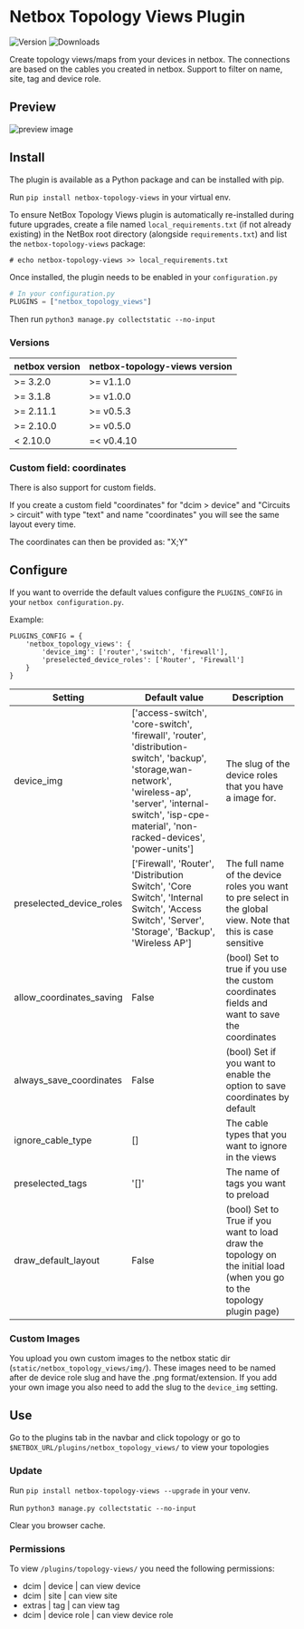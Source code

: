 # Netbox Topology Views Plugin

![Version](https://img.shields.io/pypi/v/netbox-topology-views) ![Downloads](https://img.shields.io/pypi/dm/netbox-topology-views)

Create topology views/maps from your devices in netbox.
The connections are based on the cables you created in netbox.
Support to filter on name, site, tag and device role.

## Preview

![preview image](doc/img/preview_3.1.jpeg?raw=true "preview")

## Install

The plugin is available as a Python package and can be installed with pip.

Run `pip install netbox-topology-views` in your virtual env.

To ensure NetBox Topology Views plugin is automatically re-installed during future upgrades, create a file named `local_requirements.txt` (if not already existing) in the NetBox root directory (alongside `requirements.txt`) and list the `netbox-topology-views` package:

```no-highlight
# echo netbox-topology-views >> local_requirements.txt
```

Once installed, the plugin needs to be enabled in your `configuration.py`

```python
# In your configuration.py
PLUGINS = ["netbox_topology_views"]
```

Then run `python3 manage.py collectstatic --no-input`

### Versions

| netbox version        | netbox-topology-views version          |
| ------------- |-------------|
| >= 3.2.0 | >= v1.1.0 |
| >= 3.1.8 | >= v1.0.0 |
| >= 2.11.1 | >= v0.5.3 |
| >= 2.10.0 | >= v0.5.0 |
| < 2.10.0 | =< v0.4.10 |

### Custom field: coordinates

There is also support for custom fields.

If you create a custom field "coordinates" for "dcim > device" and "Circuits > circuit" with type "text" and name "coordinates" you will see the same layout every time.

The coordinates can then be provided as: "X;Y"

## Configure

If you want to override the default values configure the `PLUGINS_CONFIG` in your `netbox configuration.py`.

Example:
```
PLUGINS_CONFIG = {
    'netbox_topology_views': {
        'device_img': ['router','switch', 'firewall'],
        'preselected_device_roles': ['Router', 'Firewall']
    }
}
```

| Setting        | Default value           | Description  |
| ------------- |-------------| -----|
| device_img      |['access-switch', 'core-switch', 'firewall', 'router', 'distribution-switch', 'backup', 'storage,wan-network', 'wireless-ap', 'server', 'internal-switch', 'isp-cpe-material', 'non-racked-devices', 'power-units'] | The slug of the device roles that you have a image for. |
| preselected_device_roles      | ['Firewall', 'Router', 'Distribution Switch', 'Core Switch', 'Internal Switch', 'Access Switch', 'Server', 'Storage', 'Backup', 'Wireless AP'] | The full name of the device roles you want to pre select in the global view.  Note that this is case sensitive|
| allow_coordinates_saving      | False | (bool) Set to true if you use the custom coordinates fields and want to save the coordinates |
| always_save_coordinates       | False | (bool) Set if you want to enable the option to save coordinates by default |
| ignore_cable_type      | [] | The cable types that you want to ignore in the views  |
| preselected_tags      | '[]' | The name of tags you want to preload  |
| draw_default_layout | False | (bool) Set to True if you want to load draw the topology on the initial load (when you go to the topology plugin page) |

### Custom Images

You upload you own custom images to the netbox static dir (`static/netbox_topology_views/img/`).
These images need to be named after de device role slug and have the .png format/extension.
If you add your own image you also need to add the slug to the `device_img` setting.

## Use

Go to the plugins tab in the navbar and click topology or go to `$NETBOX_URL/plugins/netbox_topology_views/` to view your topologies

### Update

Run `pip install netbox-topology-views --upgrade` in your venv.

Run `python3 manage.py collectstatic --no-input`


Clear you browser cache.


### Permissions

To view `/plugins/topology-views/` you need the following permissions:
 + dcim | device | can view device
 + dcim | site | can view site
 + extras | tag | can view tag
 + dcim | device role | can view device role
